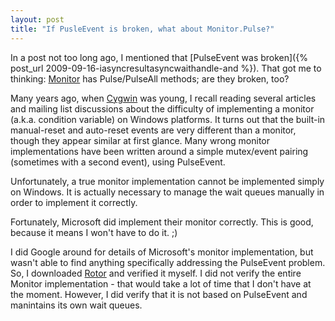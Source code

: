 ```yaml
---
layout: post
title: "If PusleEvent is broken, what about Monitor.Pulse?"
---
```

In a post not too long ago, I mentioned that [PulseEvent was broken]({% post_url 2009-09-16-iasyncresultasyncwaithandle-and %}). That got me to thinking: [Monitor](http://msdn.microsoft.com/en-us/library/system.threading.monitor.aspx) has Pulse/PulseAll methods; are they broken, too?

Many years ago, when [Cygwin](http://www.cygwin.com/) was young, I recall reading several articles and mailing list discussions about the difficulty of implementing a monitor (a.k.a. condition variable) on Windows platforms. It turns out that the built-in manual-reset and auto-reset events are very different than a monitor, though they appear similar at first glance. Many wrong monitor implementations have been written around a simple mutex/event pairing (sometimes with a second event), using PulseEvent.

Unfortunately, a true monitor implementation cannot be implemented simply on Windows. It is actually necessary to manage the wait queues manually in order to implement it correctly.

Fortunately, Microsoft did implement their monitor correctly. This is good, because it means I won't have to do it. ;)

I did Google around for details of Microsoft's monitor implementation, but wasn't able to find anything specifically addressing the PulseEvent problem. So, I downloaded [Rotor](http://www.microsoft.com/downloads/details.aspx?FamilyId=8C09FD61-3F26-4555-AE17-3121B4F51D4D) and verified it myself. I did not verify the entire Monitor implementation - that would take a lot of time that I don't have at the moment. However, I did verify that it is not based on PulseEvent and manintains its own wait queues.

